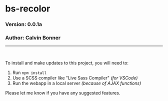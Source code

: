 # bs-recolor
### Version: 0.0.1a
### Author: Calvin Bonner
---
&nbsp;

To install and make updates to this project, you will need to:

1. Run `npm install`
2. Use a SCSS compiler like "Live Sass Compiler" *(for VSCode)*
3. Run the webapp in a local server *(because of AJAX functions)*

Please let me know if you have any suggested features.